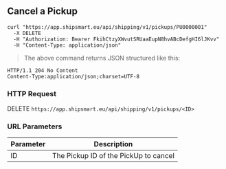 ## Cancel a Pickup

```shell
curl "https://app.shipsmart.eu/api/shipping/v1/pickups/PU0000001"
  -X DELETE
  -H "Authorization: Bearer FkihCtzyXWvutSRUaaEupN8hvABcDefgHI6lJKvv"
  -H "Content-Type: application/json"
```

> The above command returns JSON structured like this:

```
HTTP/1.1 204 No Content
Content-Type:application/json;charset=UTF-8
```

### HTTP Request

<span class="http-verb delete">DELETE</span> `https://app.shipsmart.eu/api/shipping/v1/pickups/<ID>`

### URL Parameters

Parameter | Description
--------- | -----------
ID | The Pickup ID of the <span class="object">PickUp</span> to cancel
